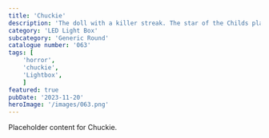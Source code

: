 ```yaml
---
title: 'Chuckie'
description: 'The doll with a killer streak. The star of the Childs play series. Chuckie pops out in this Generic Round light.'
category: 'LED Light Box'
subcategory: 'Generic Round'
catalogue number: '063'
tags: [
    'horror', 
    'chuckie',
    'Lightbox', 
    ]
featured: true
pubDate: '2023-11-20'
heroImage: '/images/063.png'
---
```


Placeholder content for Chuckie.
